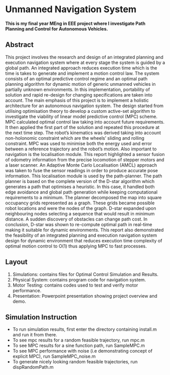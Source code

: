 Unmanned Navigation System
========================

<b>This is my final year MEng in EEE project where I investigate Path Planning and Control for Autonomous Vehicles.</b>
<h2>Abstract</h2>
This project involves the research and design of an integrated planning and execution navigation system where at every stage the system is guided by a global path. An integrated approach reduces execution time which is the time is takes to generate and implement a motion control law. The system consists of an optimal predictive control regime and an optimal path planning algorithm for dynamic motion of generic unmanned vehicles in partially unknown environments. In this implementation, portability of solution and rapid re-design for changing specifications are taken into account. The main emphasis of this project is to implement a holistic architecture for an autonomous navigation system. The design started from utilising optimisation theory to develop a custom active-set algorithm to investigate the viability of linear model predictive control (MPC) scheme. MPC calculated optimal control law taking into account future requirements. It then applied the first part of the solution and repeated this procedure at the next time step. The robot’s kinematics was derived taking into account non-holonomic constraint which are the wheels’ sliding and rolling constraint. MPC was used to minimise both the energy used and error between a reference trajectory and the robot’s motion. Also important to navigation is the localisation module. This report highlighted a sensor fusion of odometry information from the precise locomotion of stepper motors and a laser scanner. An Adaptive Monte Carlo Localisation (AMCL) approach was taken to fuse the sensor readings in order to produce accurate pose information. This localisation module is used by the path-planner. The path planner is based on the complete version of the D-star algorithm which generates a path that optimises a heuristic. In this case, it handled both edge avoidance and global path generation while keeping computational requirements to a minimum. The planner decomposed the map into square occupancy grids represented as a graph. These grids became possible robot locations and were the nodes of the graph. D-star expanded upon neighbouring nodes selecting a sequence that would result in minimum distance. A sudden discovery of obstacles can change path cost. In conclusion, D-star was shown to re-compute optimal path in real-time making it suitable for dynamic environments. This report also demonstrated the feasibility of an integrated planning and execution navigation system design for dynamic environment that reduces execution time complexity of optimal motion control to O(1) thus applying MPC to fast processes.

<h2>Layout</h2>
<ol>
<li> Simulations: contains files for Optimal Control Simulation and Results.</li>
<li> Physical System: contains program code for navigation system.</li>
<li> Motor Testing: contains codes used to test and verify motor performance.</li>
<li> Presentation: Powerpoint presentation showing project overview and demo.</li>
</ol>
<h2> Simulation Instruction </h2>
<ul>
<li>	To run simulation results, first enter the directory containing install.m and run it from there.</li>
<li>	To see mpc results for a random feasible trajectory, run mpc.m</li>
<li>	To see MPC results for a sine function path, run SampleMPC.m</li>
<li>  To see MPC performance with noise (i.e demonstrating concept of explicit MPC), run SampleMPC_noise.m</li>
<li>	To generate nicely looking random feasible trajectories, run dispRandomPath.m</li>
</ul>
